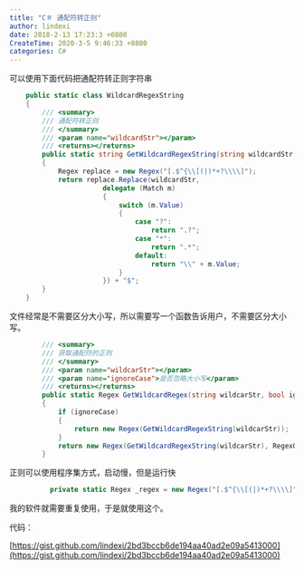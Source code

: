 ```yaml
---
title: "C＃ 通配符转正则"
author: lindexi
date: 2018-2-13 17:23:3 +0800
CreateTime: 2020-3-5 9:46:33 +0800
categories: C#
---
```



<!--more-->



<div id="toc"></div>

可以使用下面代码把通配符转正则字符串

```csharp
    public static class WildcardRegexString
    {
        /// <summary>
        /// 通配符转正则
        /// </summary>
        /// <param name="wildcardStr"></param>
        /// <returns></returns>
        public static string GetWildcardRegexString(string wildcardStr)
        {
            Regex replace = new Regex("[.$^{\\[(|)*+?\\\\]");
            return replace.Replace(wildcardStr,
                       delegate (Match m)
                       {
                           switch (m.Value)
                           {
                               case "?":
                                   return ".?";
                               case "*":
                                   return ".*";
                               default:
                                   return "\\" + m.Value;
                           }
                       }) + "$";
        }
    }
```

文件经常是不需要区分大小写，所以需要写一个函数告诉用户，不需要区分大小写。


```csharp
        /// <summary>
        /// 获取通配符的正则
        /// </summary>
        /// <param name="wildcarStr"></param>
        /// <param name="ignoreCase">是否忽略大小写</param>
        /// <returns></returns>
        public static Regex GetWildcardRegex(string wildcarStr, bool ignoreCase)
        {
            if (ignoreCase)
            {
                return new Regex(GetWildcardRegexString(wildcarStr));
            }
            return new Regex(GetWildcardRegexString(wildcarStr), RegexOptions.IgnoreCase);
        }
```

正则可以使用程序集方式，启动慢，但是运行快


```csharp
          private static Regex _regex = new Regex("[.$^{\\[(|)*+?\\\\]", RegexOptions.Compiled);
```

我的软件就需要重复使用，于是就使用这个。

代码：

<script src="https://gist.github.com/lindexi/2bd3bccb6de194aa40ad2e09a5413000.js"></script>

[https://gist.github.com/lindexi/2bd3bccb6de194aa40ad2e09a5413000](https://gist.github.com/lindexi/2bd3bccb6de194aa40ad2e09a5413000)

